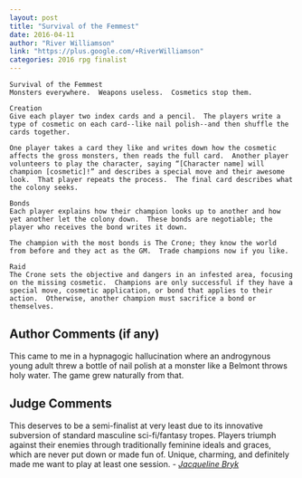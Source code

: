 ```yaml
---
layout: post
title: "Survival of the Femmest"
date: 2016-04-11
author: "River Williamson"
link: "https://plus.google.com/+RiverWilliamson"
categories: 2016 rpg finalist
---
```

```
Survival of the Femmest
Monsters everywhere.  Weapons useless.  Cosmetics stop them.

Creation
Give each player two index cards and a pencil.  The players write a type of cosmetic on each card--like nail polish--and then shuffle the cards together.

One player takes a card they like and writes down how the cosmetic affects the gross monsters, then reads the full card.  Another player volunteers to play the character, saying “[Character name] will champion [cosmetic]!” and describes a special move and their awesome look.  That player repeats the process.  The final card describes what the colony seeks.

Bonds
Each player explains how their champion looks up to another and how yet another let the colony down.  These bonds are negotiable; the player who receives the bond writes it down.

The champion with the most bonds is The Crone; they know the world from before and they act as the GM.  Trade champions now if you like.

Raid
The Crone sets the objective and dangers in an infested area, focusing on the missing cosmetic.  Champions are only successful if they have a special move, cosmetic application, or bond that applies to their action.  Otherwise, another champion must sacrifice a bond or themselves.
```
## Author Comments (if any)

This came to me in a hypnagogic hallucination where an androgynous young adult threw a bottle of nail polish at a monster like a Belmont throws holy water.  The game grew naturally from that.

## Judge Comments

This deserves to be a semi-finalist at very least due to its innovative subversion of standard masculine sci-fi/fantasy tropes. Players triumph against their enemies through traditionally feminine ideals and graces, which are never put down or made fun of. Unique, charming, and definitely made me want to play at least one session. - [_Jacqueline Bryk_]({{site.baseurl}}/judges)